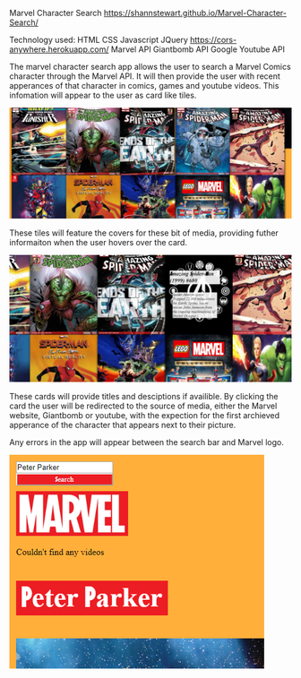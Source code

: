 Marvel Character Search
https://shannstewart.github.io/Marvel-Character-Search/

Technology used: 
HTML
CSS
Javascript
JQuery
https://cors-anywhere.herokuapp.com/
Marvel API
Giantbomb API
Google Youtube API

The marvel character search app allows the user to search a Marvel Comics character through the Marvel API. It will then provide the user with recent apperances of that character in comics, games and youtube videos. This infomation will appear to the user as card like tiles. 

![image](./napkin/screens/cards.png) 

These tiles will feature the covers for these bit of media, providing futher informaiton when the user hovers over the card.

![image](./napkin/screens/hover.png)

These cards will provide titles and desciptions if availible. By clicking the card the user will be redirected to the source of media, either the Marvel website, Giantbomb or youtube, with the expection for the first archieved apperance of the character that appears next to their picture. 

Any errors in the app will appear between the search bar and Marvel logo. 

![image](./napkin/screens/errorlog.png)